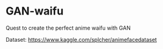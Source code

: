 # GAN-waifu
Quest to create the perfect anime waifu with GAN

Dataset: https://www.kaggle.com/splcher/animefacedataset